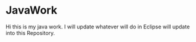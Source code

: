 # JavaWork
Hi this is my java work. I will update whatever will do in Eclipse will update into this Repository. 
